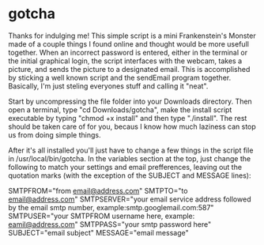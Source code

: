 # gotcha
Thanks for indulging me! This simple script is a mini Frankenstein's Monster made of a couple things I found online and thought would be more usefull together. When an incorrect password is entered, either in the terminal or the initial graphical login, the script interfaces with the webcam, takes a picture, and sends the picture to a designated email.
This is accomplished by sticking a well known script and the sendEmail program together. Basically, I'm just steling everyones stuff and calling it "neat".

Start by uncompressing the file folder into your Downloads directory. Then open a terminal, type "cd Downloads/gotcha", make the install script executable by typing "chmod +x install" and then type "./install". The rest should be taken care of for you, becaus I know how much laziness can stop us from doing simple things. 

After it's all installed you'll just have to change a few things in the script file in /usr/local/bin/gotcha.
In the variables section at the top, just change the following to match your settings and email prefferences, leaving out the quotation marks (with the exception of the SUBJECT and MESSAGE lines):

SMTPFROM="from email@address.com"
SMTPTO="to email@address.com"
SMTPSERVER="your email service address followed by the email smtp number, example:smtp.googlemail.com:587"
SMTPUSER="your SMTPFROM username here, example: eamil@address.com"
SMTPPASS="your smtp password here"
SUBJECT="email subject"
MESSAGE="email message"
